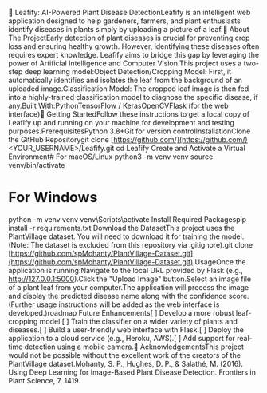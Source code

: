 🌿 Leafify: AI-Powered Plant Disease DetectionLeafify is an intelligent web application designed to help gardeners, farmers, and plant enthusiasts identify diseases in plants simply by uploading a picture of a leaf.🎯 About The ProjectEarly detection of plant diseases is crucial for preventing crop loss and ensuring healthy growth. However, identifying these diseases often requires expert knowledge. Leafify aims to bridge this gap by leveraging the power of Artificial Intelligence and Computer Vision.This project uses a two-step deep learning model:Object Detection/Cropping Model: First, it automatically identifies and isolates the leaf from the background of an uploaded image.Classification Model: The cropped leaf image is then fed into a highly-trained classification model to diagnose the specific disease, if any.Built With:PythonTensorFlow / KerasOpenCVFlask (for the web interface)🚀 Getting StartedFollow these instructions to get a local copy of Leafify up and running on your machine for development and testing purposes.PrerequisitesPython 3.8+Git for version controlInstallationClone the GitHub Repositorygit clone [https://github.com/](https://github.com/)<YOUR_USERNAME>/Leafify.git
cd Leafify
Create and Activate a Virtual Environment# For macOS/Linux
python3 -m venv venv
source venv/bin/activate

# For Windows
python -m venv venv
venv\Scripts\activate
Install Required Packagespip install -r requirements.txt
Download the DatasetThis project uses the PlantVillage dataset. You will need to download it for training the model. (Note: The dataset is excluded from this repository via .gitignore).git clone [https://github.com/spMohanty/PlantVillage-Dataset.git](https://github.com/spMohanty/PlantVillage-Dataset.git)
UsageOnce the application is running:Navigate to the local URL provided by Flask (e.g., http://127.0.0.1:5000).Click the "Upload Image" button.Select an image file of a plant leaf from your computer.The application will process the image and display the predicted disease name along with the confidence score.(Further usage instructions will be added as the web interface is developed.)roadmap Future Enhancements[ ] Develop a more robust leaf-cropping model.[ ] Train the classifier on a wider variety of plants and diseases.[ ] Build a user-friendly web interface with Flask.[ ] Deploy the application to a cloud service (e.g., Heroku, AWS).[ ] Add support for real-time detection using a mobile camera.🙏 AcknowledgementsThis project would not be possible without the excellent work of the creators of the PlantVillage dataset.Mohanty, S. P., Hughes, D. P., & Salathé, M. (2016). Using Deep Learning for Image-Based Plant Disease Detection. Frontiers in Plant Science, 7, 1419.

